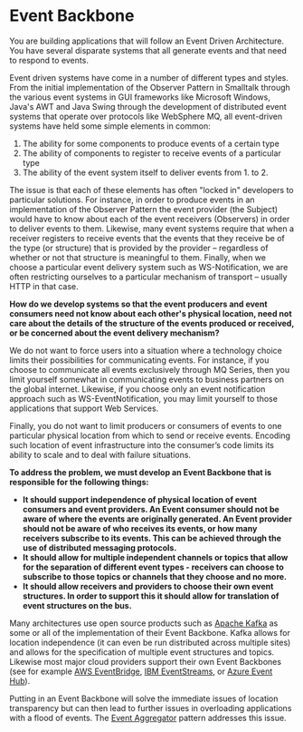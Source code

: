 # Event Backbone

You are building applications that will follow an Event Driven Architecture. You have several disparate systems that all generate events and that need to respond to events.

Event driven systems have come in a number of different types and styles. From the initial implementation of the Observer Pattern in Smalltalk through the various event systems in GUI frameworks like Microsoft Windows, Java's AWT and Java Swing through the development of distributed event systems that operate over protocols like WebSphere MQ, all event-driven systems have held some simple elements in common:

1.	The ability for some components to produce events of a certain type 
2.	The ability of components to register to receive events of a particular type 
3.	The ability of the event system itself to deliver events from 1. to 2. 

The issue is that each of these elements has often "locked in" developers to particular solutions. For instance, in order to produce events in an implementation of the Observer Pattern the event provider (the Subject) would have to know about each of the event receivers (Observers) in order to deliver events to them. Likewise, many event systems require that when a receiver registers to receive events that the events that they receive be of the type (or structure) that is provided by the provider – regardless of whether or not that structure is meaningful to them. Finally, when we choose a particular event delivery system such as WS-Notification, we are often restricting ourselves to a particular mechanism of transport – usually HTTP in that case.

**How do we develop systems so that the event producers and event consumers need not know about each other's physical location, need not care about the details of the structure of the events produced or received, or be concerned about the event delivery mechanism?**

We do not want to force users into a situation where a technology choice limits their possibilities for communicating events.  For instance, if you choose to communicate all events exclusively through MQ Series, then you limit yourself somewhat in communicating events to business partners on the global internet.  Likewise, if you choose only an event notification approach such as WS-EventNotification, you may limit yourself to those applications that support Web Services.

Finally, you do not want to limit producers or consumers of events to one particular physical location from which to send or receive events.   Encoding such location of event infrastructure into the consumer’s code limits its ability to scale and to deal with failure situations.

**To address the problem, we must develop an Event Backbone that is responsible for the following things:**
+	**It should support independence of physical location of event consumers and event providers. An Event consumer should not be aware of where the events are originally generated. An Event provider should not be aware of who receives its events, or how many receivers subscribe to its events. This can be achieved through the use of distributed messaging protocols.** 
+	**It should allow for multiple independent channels or topics that allow for the separation of different event types - receivers can choose to subscribe to those topics or channels that they choose and no more.**
+	**It should allow receivers and providers to choose their own event structures. In order to support this it should allow for translation of event structures on the bus.**

Many architectures use open source products such as [Apache Kafka](https://kafka.apache.org/) as some or all of the implementation of their Event Backbone.  Kafka allows for location independence (it can even be run distributed across multiple sites) and allows for the specification of multiple event structures and topics.  Likewise most major cloud providers support their own Event Backbones (see for example [AWS EventBridge](https://aws.amazon.com/eventbridge/), [IBM EventStreams](https://www.ibm.com/cloud/event-streams), or [Azure Event Hub](https://azure.microsoft.com/en-us/services/event-hubs/)).

Putting in an Event Backbone will solve the immediate issues of location transparency but can then lead to further issues in overloading applications with a flood of events.  The [Event Aggregator](Event-Aggregator.md) pattern addresses this issue.
